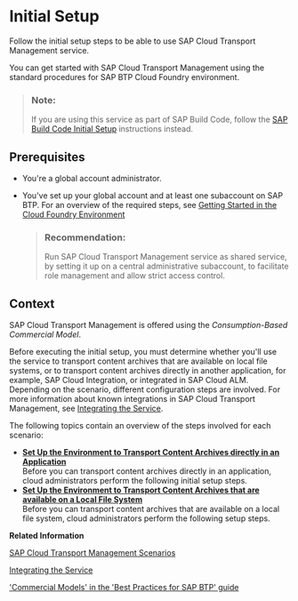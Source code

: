 <!-- loio66fd7283c62f48adb23c56fb48c84a60 -->

# Initial Setup

Follow the initial setup steps to be able to use SAP Cloud Transport Management service.

You can get started with SAP Cloud Transport Management using the standard procedures for SAP BTP Cloud Foundry environment.

> ### Note:  
> If you are using this service as part of SAP Build Code, follow the [SAP Build Code Initial Setup](https://help.sap.com/docs/build_code/d0d8f5bfc3d640478854e6f4e7c7584a/07698d7c31284e4db370acdf017cfd14.html?version=SHIP) instructions instead.



<a name="loio66fd7283c62f48adb23c56fb48c84a60__section_ilb_db4_ktb"/>

## Prerequisites

-   You're a global account administrator.
-   You've set up your global account and at least one subaccount on SAP BTP. For an overview of the required steps, see [Getting Started in the Cloud Foundry Environment](https://help.sap.com/docs/BTP/65de2977205c403bbc107264b8eccf4b/b328cc89ea14484d9655b8cfb8efb508.html)

    > ### Recommendation:  
    > Run SAP Cloud Transport Management service as shared service, by setting it up on a central administrative subaccount, to facilitate role management and allow strict access control.




<a name="loio66fd7283c62f48adb23c56fb48c84a60__section_amj_mp5_ktb"/>

## Context

SAP Cloud Transport Management is offered using the *Consumption-Based Commercial Model*.

Before executing the initial setup, you must determine whether you'll use the service to transport content archives that are available on local file systems, or to transport content archives directly in another application, for example, SAP Cloud Integration, or integrated in SAP Cloud ALM. Depending on the scenario, different configuration steps are involved. For more information about known integrations in SAP Cloud Transport Management, see [Integrating the Service](../70-integrations/integrating-the-service-7e966f7.md#loio7e966f73645c42eca1bf19e719b21ceb).

The following topics contain an overview of the steps involved for each scenario:

-   **[Set Up the Environment to Transport Content Archives directly in an Application](set-up-the-environment-to-transport-content-archives-directly-in-an-application-8d94907.md "Before you can transport content archives directly in an application, cloud administrators perform the following initial setup
		steps.")**  
Before you can transport content archives directly in an application, cloud administrators perform the following initial setup steps.
-   **[Set Up the Environment to Transport Content Archives that are available on a Local File System](set-up-the-environment-to-transport-content-archives-that-are-available-on-a-local-file-s-25a3bb9.md "Before you can transport content archives that are available on a local file system, cloud administrators perform the following setup
		steps.")**  
Before you can transport content archives that are available on a local file system, cloud administrators perform the following setup steps.

**Related Information**  


[SAP Cloud Transport Management Scenarios](../20-configure-landscape/sap-cloud-transport-management-scenarios-0cb16e5.md "You can use SAP Cloud Transport Management to transport content archives directly from within an application's source environment to a target environment. If there's no export integration of SAP Cloud Transport Management in the source environment, you can use the service to upload content archives from a local file system and import them in a target environment.")

[Integrating the Service](../70-integrations/integrating-the-service-7e966f7.md#loio7e966f73645c42eca1bf19e719b21ceb "SAP Cloud Transport Management service is integrated in development and change management processes and with other services. You can also integrate the service in your processes using the APIs that are available on SAP Business Accelerator Hub.")

['Commercial Models' in the 'Best Practices for SAP BTP' guide](https://help.sap.com/docs/BTP/df50977d8bfa4c9a8a063ddb37113c43/38ecf59cdda64150a102cfaa62d5faab.html#loio263d40009a5a4237a62e8f5c05ee641e)

